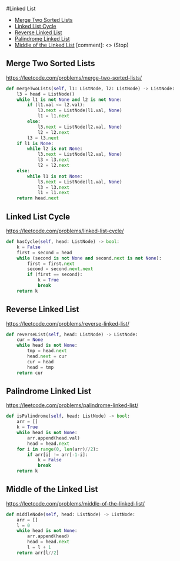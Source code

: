 #Linked List

+ [Merge Two Sorted Lists](#merge-two-sorted-lists)
+ [Linked List Cycle](#linked-list-cycle)
+ [Reverse Linked List](#reverse-linked-list)
+ [Palindrome Linked List](#palindrome-linked-list)
+ [Middle of the Linked List](#middle-of-the-linked-list)
[comment]: <> (Stop)

## Merge Two Sorted Lists

https://leetcode.com/problems/merge-two-sorted-lists/

```python
def mergeTwoLists(self, l1: ListNode, l2: ListNode) -> ListNode:
    l3 = head = ListNode()
    while l1 is not None and l2 is not None:
        if (l1.val <= l2.val):
            l3.next = ListNode(l1.val, None)
            l1 = l1.next
        else:
            l3.next = ListNode(l2.val, None)
            l2 = l2.next
        l3 = l3.next
    if l1 is None:
        while l2 is not None:
            l3.next = ListNode(l2.val, None)
            l3 = l3.next
            l2 = l2.next
    else:
        while l1 is not None:
            l3.next = ListNode(l1.val, None)
            l3 = l3.next
            l1 = l1.next
    return head.next
```
## Linked List Cycle

https://leetcode.com/problems/linked-list-cycle/

```python
def hasCycle(self, head: ListNode) -> bool:
    k = False
    first = second = head
    while (second is not None and second.next is not None):
        first = first.next
        second = second.next.next
        if (first == second):
            k = True
            break
    return k
```
## Reverse Linked List

https://leetcode.com/problems/reverse-linked-list/

```python
def reverseList(self, head: ListNode) -> ListNode:
    cur = None
    while head is not None:
        tmp = head.next
        head.next = cur
        cur = head
        head = tmp
    return cur
```
## Palindrome Linked List

https://leetcode.com/problems/palindrome-linked-list/

```python
def isPalindrome(self, head: ListNode) -> bool:
    arr = []
    k = True
    while head is not None:
        arr.append(head.val)
        head = head.next
    for i in range(0, len(arr)//2):
        if arr[i] != arr[-1-i]:
            k = False
            break
    return k
```
## Middle of the Linked List

https://leetcode.com/problems/middle-of-the-linked-list/

```python
def middleNode(self, head: ListNode) -> ListNode:
    arr = []
    l = 0
    while head is not None:
        arr.append(head)
        head = head.next
        l = l + 1
    return arr[l//2]
```
